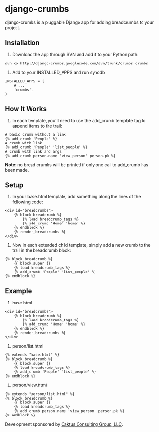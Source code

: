 # django-crumbs #

django-crumbs is a pluggable Django app for adding breadcrumbs to your project.

## Installation ##
  1. Download the app through SVN and add it to your Python path:
```
svn co http://django-crumbs.googlecode.com/svn/trunk/crumbs crumbs
```
  1. Add to your INSTALLED\_APPS and run syncdb
```
INSTALLED_APPS = (
    # ...
    'crumbs',
)
```

## How It Works ##
  1. In each template, you'll need to use the add\_crumb template tag to append items to the trail:
```
# basic crumb without a link
{% add_crumb 'People' %}
# crumb with link
{% add_crumb 'People' 'list_people' %}
# crumb with link and args
{% add_crumb person.name 'view_person' person.pk %}
```

**Note:** no bread crumbs will be printed if only one call to add\_crumb has been made.

## Setup ##
  1. In your base.html template, add something along the lines of the following code:
```
<div id="breadcrumbs">
    {% block breadcrumb %}
        {% load breadcrumb_tags %}
        {% add_crumb 'Home' 'home' %}
    {% endblock %}
    {% render_breadcrumbs %}
</div>
```
  1. Now in each extended child template, simply add a new crumb to the trail in the breadcrumb block:
```
{% block breadcrumb %}
    {{ block.super }}
    {% load breadcrumb_tags %}
    {% add_crumb 'People' 'list_people' %}
{% endblock %}
```

## Example ##
  1. base.html
```
<div id="breadcrumbs">
    {% block breadcrumb %}
        {% load breadcrumb_tags %}
        {% add_crumb 'Home' 'home' %}
    {% endblock %}
    {% render_breadcrumbs %}
</div>
```
  1. person/list.html
```
{% extends "base.html" %}
{% block breadcrumb %}
    {{ block.super }}
    {% load breadcrumb_tags %}
    {% add_crumb 'People' 'list_people' %}
{% endblock %}
```
  1. person/view.html
```
{% extends "person/list.html" %}
{% block breadcrumb %}
    {{ block.super }}
    {% load breadcrumb_tags %}
    {% add_crumb person.name 'view_person' person.pk %}
{% endblock %}
```

Development sponsored by [Caktus Consulting Group, LLC](http://www.caktusgroup.com/services).